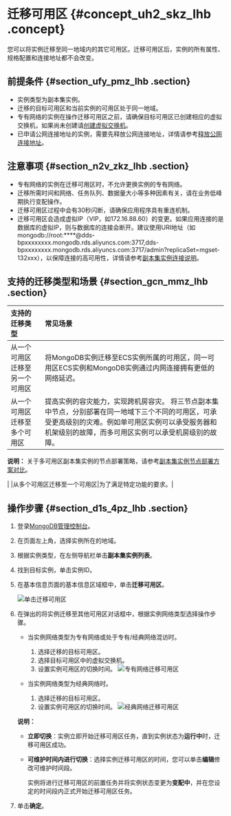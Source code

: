 # 迁移可用区 {#concept_uh2_skz_lhb .concept}

您可以将实例迁移至同一地域内的其它可用区。迁移可用区后，实例的所有属性、规格配置和连接地址都不会改变。

## 前提条件 {#section_ufy_pmz_lhb .section}

-   实例类型为副本集实例。
-   迁移的目标可用区和当前实例的可用区处于同一地域。
-   专有网络的实例在操作迁移可用区之前，请确保目标可用区已创建相应的虚拟交换机，如果尚未创建请[创建虚拟交换机](https://help.aliyun.com/document_detail/65387.html#h2-url-1)。
-   已申请公网连接地址的实例，需要先释放公网连接地址，详情请参考[释放公网连接地址](intl.zh-CN/用户指南/管理网络连接/释放公网连接地址.md#)。

## 注意事项 {#section_n2v_zkz_lhb .section}

-   专有网络的实例在迁移可用区时，不允许更换实例的专有网络。
-   迁移所需时间和网络、任务队列、数据量大小等多种因素有关，请在业务低峰期执行变配操作。
-   迁移可用区过程中会有30秒闪断，请确保应用程序具有重连机制。
-   迁移可用区会造成虚拟IP（VIP，如172.16.88.60）的变更。如果应用连接的是数据库的虚拟IP，则与数据库的连接会断开。建议使用URI地址（如mongodb://root:\*\*\*\*@dds-bpxxxxxxxx.mongodb.rds.aliyuncs.com:3717,dds-bpxxxxxxxx.mongodb.rds.aliyuncs.com:3717/admin?replicaSet=mgset-132xxx），以保障连接的高可用性，详情请参考[副本集实例连接说明](../../../../intl.zh-CN/副本集快速入门/连接实例/副本集实例连接说明.md#)。

## 支持的迁移类型和场景 {#section_gcn_mmz_lhb .section}

|支持的迁移类型|常见场景|
|:------|:---|
|从一个可用区迁移至另一个可用区|将MongoDB实例迁移至ECS实例所属的可用区，同一可用区ECS实例和MongoDB实例通过内网连接拥有更低的网络延迟。|
|从一个可用区迁移至多个可用区|提高实例的容灾能力，实现跨机房容灾。 将三节点副本集中节点，分别部署在同一地域下三个不同的可用区，可承受更高级别的灾难。例如单可用区实例可以承受服务器和机架级别的故障，而多可用区实例可以承受机房级别的故障。

**说明：** 关于多可用区副本集实例的节点部署策略，请参考[副本集实例节点部署方案对比](intl.zh-CN/用户指南/同城容灾解决方案/创建多可用区副本集实例.md#section_wjr_qpj_wgb)。

 |
|从多个可用区迁移至一个可用区|为了满足特定功能的要求。|

## 操作步骤 {#section_d1s_4pz_lhb .section}

1.  登录[MongoDB管理控制台](https://mongodb.console.aliyun.com/#mongodb/list)。
2.  在页面左上角，选择实例所在的地域。
3.  根据实例类型，在左侧导航栏单击**副本集实例列表**。
4.  找到目标实例，单击实例ID。
5.  在基本信息页面的基本信息区域框中，单击**迁移可用区**。

    ![单击迁移可用区](http://static-aliyun-doc.oss-cn-hangzhou.aliyuncs.com/assets/img/160284/156324126644911_zh-CN.png)

6.  在弹出的将实例迁移至其他可用区对话框中，根据实例网络类型选择操作步骤。

    -   当实例网络类型为专有网络或处于专有/经典网络混访时。

        1.  选择迁移的目标可用区。
        2.  选择目标可用区中的虚拟交换机。
        3.  设置实例可用区的切换时间。
        ![专有网络迁移可用区](http://static-aliyun-doc.oss-cn-hangzhou.aliyuncs.com/assets/img/160284/156324126644913_zh-CN.png)

    -   当实例网络类型为经典网络时。

        1.  选择迁移的目标可用区。
        2.  设置实例可用区的切换时间。
        ![经典网络迁移可用区](http://static-aliyun-doc.oss-cn-hangzhou.aliyuncs.com/assets/img/160284/156324126744912_zh-CN.png)

    **说明：** 

    -   **立即切换**：实例立即开始迁移可用区任务，直到实例状态为**运行中**时，迁移可用区成功。
    -   **可维护时间内进行切换**：选择实例迁移可用区的时间，您可以单击**编辑**修改可维护时间段。

        实例将进行迁移可用区的前置任务并将实例状态变更为**变配中**，并在您设定的时间段内正式开始迁移可用区任务。

7.  单击**确定**。

